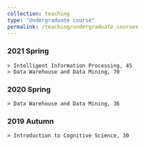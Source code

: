 ```yaml
---
collection: teaching
type: "Undergraduate course"
permalink: /teaching/undergraduate_courses
---
```

### 2021 Spring
    > Intelligent Information Processing, 45  
    > Data Warehouse and Data Mining, 70  
### 2020 Spring  
    > Data Warehouse and Data Mining, 36  
### 2019 Autumn
    > Introduction to Cognitive Science, 30  
